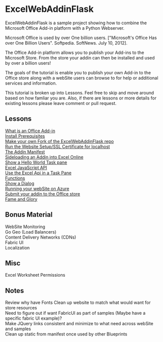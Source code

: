
# ExcelWebAddinFlask  

ExcelWebAddinFlask is a sample project showing how to combine the Microsoft Office Add-in platform with a Python Webserver.

Microsoft Office is used by over One billion users. ["Microsoft's Office Has over One Billion Users". Softpedia. SoftNews. July 10, 2012].

The Office Add-in platform allows you to publish your Add-ins to the Microsoft Store. From the store your addin can then be installed and used by over a billion users!

The goals of the tutorial is enable you to publish your own Add-in to the Office store along with a webSite users can browse to for help or additional services and information.

This tutorial is broken up into Lessons. Feel free to skip and move around based on how famliar you are. Also, if there are lessons or more details for existing lessons please leave comment or pull request.


## Lessons

[What is an Office Add-in](lessons/whatisanofficeaddin.md)  
[Install Prerequisites](lessons/installprerequisites.md)    
[Make your own Fork of the ExcelWebAddinFlask repo](lessons/forkexcelwebaddinflaskrepo.md)  
[Run the Website Setup/SSL Certificate for localhost](lessons/runthewebsite.md)  
[The Addin Manifest](lessons/theaddinmanifest.md)  
[Sideloading an Addin into Excel Online](lessons/sideloadinganaddintoexcelonline.md)   
[Show a Hello World Task pane](lessons/showahelloworldtaskpane.md)  
[Excel JavaScript API](lessons/exceljavascriptapi.md)  
[Use the Excel Api in a Task Pane](lessons/usetheexcelapiinataskpane.md)  
[Functions](lessons/functions.md)  
[Show a Dialog](lessons/showadialog.md)  
[Running your webSite on Azure](lessons/runningyourwebsiteonazure.md)  
[Submit your addin to the Office store](lessons/submityouraddintotheofficestore.md)    
[Fame and Glory](lessons/fameandglory.md)  

## Bonus Material 
WebSite Monitoring  
Go Geo (Load Balancers)  
Content Delivery Networks (CDNs)  
Fabric UI  
Localization  

## Misc  
Excel Worksheet Permissions

## Notes  
Review why have Fonts
Clean up website to match what would want for store resources  
Need to figure out if want FabricUI as part of samples (Maybe have a specific fabric UI example)?  
Make JQuery links consistent and minimize to what need across webSite and samples  
Clean up static from manifest once used by other Blueprints  

